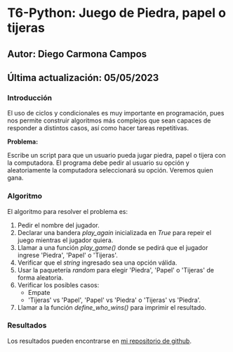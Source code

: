 # T6-Python: Juego de Piedra, papel o tijeras

## Autor: Diego Carmona Campos
## Última actualización: 05/05/2023

### **Introducción**
El uso de ciclos y condicionales es muy importante en programación, pues nos permite construir algoritmos más complejos que sean capaces de responder a distintos casos, así como hacer tareas repetitivas.

**Problema:**

Escribe un script para que un usuario pueda jugar piedra, papel o tijera con la computadora.
El programa debe pedir al usuario su opción y aleatoriamente la computadora seleccionará su opción. Veremos quien gana.


### **Algoritmo**

El algoritmo para resolver el problema es:

1. Pedir el nombre del jugador.
2. Declarar una bandera *play_again* inicializada en *True* para repeir el juego mientras el jugador quiera.
3. Llamar a una función *play_game()* donde se pedirá que el jugador ingrese 'Piedra', 'Papel' o 'Tijeras'.
4. Verificar que el *string* ingresado sea una opción válida.
5. Usar la paquetería *random* para elegir 'Piedra', 'Papel' o 'Tijeras' de forma aleatoria. 
6. Verificar los posibles casos:
    - Empate
    - 'Tijeras' vs 'Papel', 'Papel' vs 'Piedra' o 'Tijeras' vs 'Piedra'.
7. Llamar a la función *define_who_wins()* para imprimir el resultado.

### **Resultados**
Los resultados pueden encontrarse en [mi repositorio de github](https://github.com/diegocarcam/pythonI/tree/master/tareas/T6-Python).